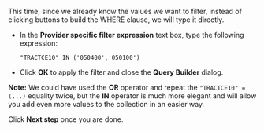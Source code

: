 This time, since we already know the values we want to filter, instead
of clicking buttons to build the WHERE clause, we will type it directly.

- In the **Provider specific filter expression** text box, type the
following expression:

  `"TRACTCE10" IN ('050400','050100')`

- Click **OK** to apply the filter and close the **Query Builder** dialog.

**Note:** We could have used the **OR** operator and repeat the
`"TRACTCE10" = (...)` equality twice, but the **IN** operator is much
more elegant and will allow you add even more values to the collection
in an easier way.

Click **Next step** once you are done.